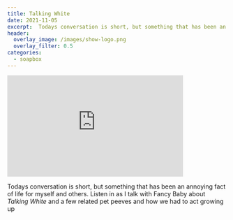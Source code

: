 ```yaml
---
title: Talking White
date: 2021-11-05
excerpt:  Todays conversation is short, but something that has been an annoying fact of life for myself and others.
header:
  overlay_image: /images/show-logo.png
  overlay_filter: 0.5
categories: 
  - soapbox
---
```

<iframe src='https://open.spotify.com/embed/episode/1EO3PoTzgsEucTYzDqXObC' width='80%' height='232' frameborder='0' allowtransparency='true' allow='encrypted-media'></iframe>

Todays conversation is short, but something that has been an annoying fact of life for myself and others. Listen in as I talk with Fancy Baby about *Talking White* and a few related pet peeves and how we had to act growing up
